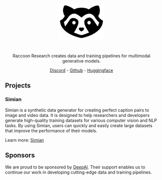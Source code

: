 <center><img src="raccoon_logo.png" width="30%" style="padding: 2em" />

Raccoon Research creates data and training pipelines for multimodal generative models.

[Discord](https://discord.gg/sz6MRfQggc) - [Github](https://github.com/RaccoonResearch) - [Huggingface](https://huggingface.co/RaccoonResearch)
</center>

## Projects

### Simian
Simian is a synthetic data generator for creating perfect caption pairs to image and video data. It is designed to help researchers and developers generate high-quality training datasets for various computer vision and NLP tasks. By using Simian, users can quickly and easily create large datasets that improve the performance of their models.

Learn more: [Simian](https://simian.mov)

## Sponsors

We are proud to be sponsored by [DeepAI](https://deepai.org). Their support enables us to continue our work in developing cutting-edge data and training pipelines.